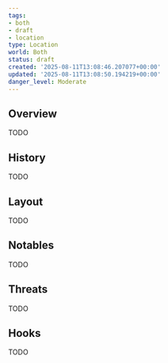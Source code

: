 ```yaml
---
tags:
- both
- draft
- location
type: Location
world: Both
status: draft
created: '2025-08-11T13:08:46.207077+00:00'
updated: '2025-08-11T13:08:50.194219+00:00'
danger_level: Moderate
---
```



## Overview

TODO
## History

TODO
## Layout

TODO
## Notables

TODO
## Threats

TODO
## Hooks

TODO
